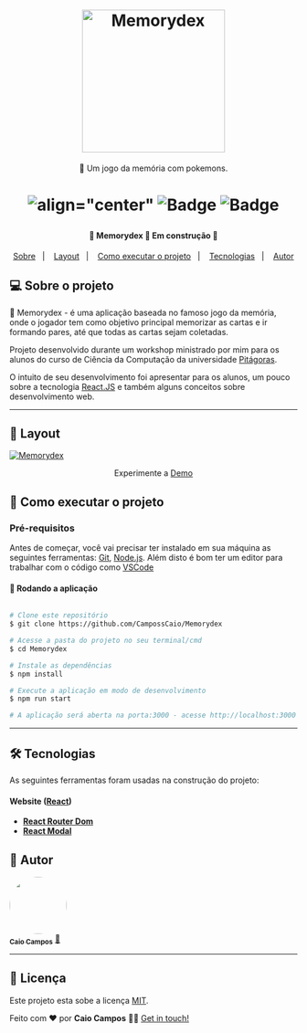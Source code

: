 <h1 align="center">
    <img alt="Memorydex" src="https://res.cloudinary.com/dgugs5dpz/image/upload/v1622903563/logo_1_spq2v4.png" width="250px" />
</h1>

<p align="center">🚀 Um jogo da memória com pokemons.</p>

<h1 align="center">

 ![align="center"](https://img.shields.io/github/issues/CampossCaio/Memorydex?color="FF3D00")
 ![Badge](https://img.shields.io/github/forks/CampossCaio/Memorydex?color="FF3D00")
 ![Badge](https://img.shields.io/github/stars/CampossCaio/Memorydex?color="FF3D00") 
 
</h1>

<h4 align="center"> 
	🚧  Memorydex 🚀 Em construção  🚧
</h4>

<p align="center">
  <a href="#-sobre-o-projeto">Sobre</a>&nbsp;&nbsp;&nbsp;|&nbsp;&nbsp;&nbsp;
  <a href="#-layout">Layout</a>&nbsp;&nbsp;&nbsp;|&nbsp;&nbsp;&nbsp;
  <a href="#-como-executar-o-projeto">Como executar o projeto</a>&nbsp;&nbsp;&nbsp;|&nbsp;&nbsp;&nbsp;
  <a href="#-tecnologias">Tecnologias</a>&nbsp;&nbsp;&nbsp;|&nbsp;&nbsp;&nbsp;
  <a href="#-autor">Autor</a> 
</p>

## 💻 Sobre o projeto

👾   Memorydex - é uma aplicação baseada no famoso jogo da memória, onde o jogador tem como objetivo principal memorizar as cartas e ir formando pares, até que todas as cartas sejam coletadas.

Projeto desenvolvido durante um workshop ministrado por mim para os alunos do curso de Ciência da Computação da universidade [Pitágoras](https://www.pitagoras.com.br).

O intuito de seu desenvolvimento foi apresentar para os alunos, um pouco sobre a tecnologia [React.JS](https://reactnative.dev/)
e também alguns conceitos sobre desenvolvimento web.  

---

## 🎨 Layout


<a href="">
  <img alt="Memorydex" src="https://res.cloudinary.com/dgugs5dpz/image/upload/v1622903450/Kapture_2021-06-05_at_11.29.44_qjbdhg.gif">
</a>

<p align="center" href="">
  Experimente a <a href="https://memorydex.vercel.app/game">Demo<a/>
</p>


	

## 🚀 Como executar o projeto


### Pré-requisitos

Antes de começar, você vai precisar ter instalado em sua máquina as seguintes ferramentas:
[Git](https://git-scm.com), [Node.js](https://nodejs.org/en/). 
Além disto é bom ter um editor para trabalhar com o código como [VSCode](https://code.visualstudio.com/)



#### 🧭 Rodando a aplicação

```bash

# Clone este repositório
$ git clone https://github.com/CampossCaio/Memorydex

# Acesse a pasta do projeto no seu terminal/cmd
$ cd Memorydex

# Instale as dependências
$ npm install

# Execute a aplicação em modo de desenvolvimento
$ npm run start

# A aplicação será aberta na porta:3000 - acesse http://localhost:3000

```


---

## 🛠 Tecnologias

As seguintes ferramentas foram usadas na construção do projeto:

#### **Website**  ([React](https://reactjs.org/))

-   **[React Router Dom](https://github.com/ReactTraining/react-router/tree/master/packages/react-router-dom)**
-   **[React Modal](https://www.npmjs.com/package/react-modal)**


## 🦸 Autor

<a href="https://github.com/CampossCaio">
 <img style="border-radius: 50%;" src="https://avatars0.githubusercontent.com/u/52550525?s=400&u=c8dfc4e1c8ef1bf3ed5890ecc40ee98f086ca72b&v=4" width="100px;" alt=""/>
 <br />
 <sub><b>Caio Campos</b></sub></a> <a href="https://github.com/CampossCaio" title="Caio Campos">🚀</a>
 <br />

---

## 📝 Licença

Este projeto esta sobe a licença [MIT](./LICENSE).

Feito com ❤️ por **Caio Campos** 👋🏻 [Get in touch!](https://github.com/CampossCaio)
